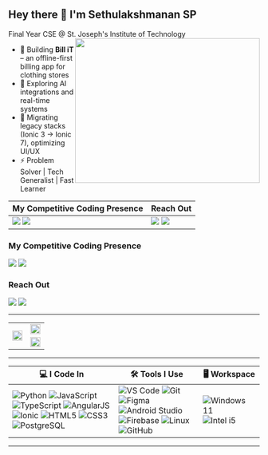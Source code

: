 ## Hey there 👋 I'm Sethulakshmanan SP

Final Year CSE @ St. Joseph's Institute of Technology  
<img align="right" width="370" height="290" src="https://i.pinimg.com/originals/47/f0/34/47f0342cec72b800463bf003eac1257e.gif">


- 🔧 Building **Bill iT** – an offline-first billing app for clothing stores  
- 🧠 Exploring AI integrations and real-time systems  
- 🧰 Migrating legacy stacks (Ionic 3 → Ionic 7), optimizing UI/UX   
- ⚡ Problem Solver | Tech Generalist | Fast Learner

| **My Competitive Coding Presence**  | **Reach Out**  |
|-------------------------------------|----------------|
| [<img src="https://img.shields.io/badge/LeetCode-FFA116?style=for-the-badge&logo=leetcode&logoColor=white" />](https://leetcode.com/u/SETHULAKSHMANAN_SP/) [<img src="https://img.shields.io/badge/GeeksforGeeks-1F8A70?style=for-the-badge&logo=geeksforgeeks&logoColor=white" />](https://www.geeksforgeeks.org/user/sethubewgq/)  | [<img src="https://img.shields.io/badge/LinkedIn-0077B5?style=for-the-badge&logo=linkedin&logoColor=white" />](https://www.linkedin.com/in/sethulakshmanan-sp/) [<img src="https://img.shields.io/badge/Gmail-D14836?style=for-the-badge&logo=gmail&logoColor=white" />](mailto:sethulakshmanan11@gmail.com) |


### My Competitive Coding Presence  
[<img src="https://img.shields.io/badge/LeetCode-FFA116?style=for-the-badge&logo=leetcode&logoColor=white" />](https://leetcode.com/u/SETHULAKSHMANAN_SP/) [<img src="https://img.shields.io/badge/GeeksforGeeks-1F8A70?style=for-the-badge&logo=geeksforgeeks&logoColor=white" />](https://www.geeksforgeeks.org/user/sethubewgq/)
 
### Reach Out
[<img src="https://img.shields.io/badge/LinkedIn-0077B5?style=for-the-badge&logo=linkedin&logoColor=white" />](https://www.linkedin.com/in/sethulakshmanan-sp/) [<img src="https://img.shields.io/badge/Gmail-D14836?style=for-the-badge&logo=gmail&logoColor=white" />](mailto:sethulakshmanan11@gmail.com)

---

<table>
  <tr>
    <td rowspan="2" width="50%">
      <a href="https://leetcode.com/u/SETHULAKSHMANAN_SP/">
        <img src="https://leetcard.jacoblin.cool/SETHULAKSHMANAN_SP?ext=contest&theme=dark" width="100%"/>
      </a>
    </td>
    <td width="50%">
      <img src="https://github-readme-stats.vercel.app/api?username=sethubolt7&theme=dark&show_icons=true&hide=contribs,issues" width="100%"/>
    </td>
  </tr>
  <tr>
    <td>
      <a href="https://github.com/ashutosh00710/github-readme-activity-graph">
        <img src="https://github-readme-activity-graph.vercel.app/graph?username=sethubolt7&bg_color=000000&color=00ffb3&line=00ffc3&point=ffffff&area=true&hide_border=true" width="100%"/>
      </a>
    </td>
  </tr>
</table>

---

| 💻 I Code In | 🛠️ Tools I Use | 🖥️ Workspace |
|--------------|----------------|--------------|
| ![Python](https://img.icons8.com/color/48/000000/python.png) ![JavaScript](https://img.icons8.com/color/48/000000/javascript.png) ![TypeScript](https://img.icons8.com/color/48/000000/typescript.png) ![AngularJS](https://img.icons8.com/color/48/000000/angularjs.png) ![Ionic](https://img.icons8.com/color/48/ionic.png) ![HTML5](https://img.icons8.com/color/48/html-5.png) ![CSS3](https://img.icons8.com/color/48/css3.png) ![PostgreSQL](https://img.icons8.com/color/48/000000/postgreesql.png) | ![VS Code](https://img.icons8.com/color/48/000000/visual-studio-code-2019.png) ![Git](https://img.icons8.com/color/48/000000/git.png) ![Figma](https://img.icons8.com/color/48/figma--v1.png) ![Android Studio](https://img.icons8.com/fluency/48/android-studio--v3.png) ![Firebase](https://img.icons8.com/color/48/firebase.png) ![Linux](https://img.icons8.com/color/48/linux.png) ![GitHub](https://img.icons8.com/color/48/github.png) | ![Windows 11](https://img.shields.io/badge/Windows%2011-0078D6?style=for-the-badge&logo=windows&logoColor=white) ![Intel i5](https://img.shields.io/badge/Intel-i5_11thGen-blue?style=for-the-badge&logo=intel&logoColor=white) |

---
